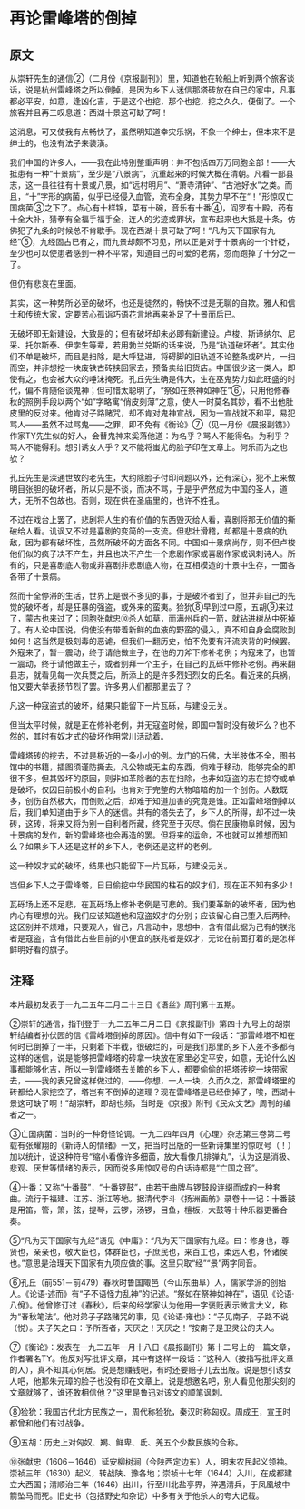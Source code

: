 # 再论雷峰塔的倒掉
## 原文
从崇轩先生的通信②（二月份《京报副刊》）里，知道他在轮船上听到两个旅客谈话，说是杭州雷峰塔之所以倒掉，是因为乡下人迷信那塔砖放在自己的家中，凡事都必平安，如意，逢凶化吉，于是这个也挖，那个也挖，挖之久久，便倒了。一个旅客并且再三叹息道：西湖十景这可缺了呵！

这消息，可又使我有点畅快了，虽然明知道幸灾乐祸，不象一个绅士，但本来不是绅士的，也没有法子来装潢。

我们中国的许多人，——我在此特别整重声明：并不包括四万万同胞全部！——大抵患有一种“十景病”，至少是“八景病”，沉重起来的时候大概在清朝。凡看一部县志，这一县往往有十景或八景，如“远村明月”、“萧寺清钟”、“古池好水”之类。而且，“十”字形的病菌，似乎已经侵入血管，流布全身，其势力早不在“！”形惊叹亡国病菌③之下了。点心有十样锦，菜有十碗，音乐有十番④，阎罗有十殿，药有十全大补，猜拳有全福手福手全，连人的劣迹或罪状，宣布起来也大抵是十条，仿佛犯了九条的时候总不肯歇手。现在西湖十景可缺了呵！“凡为天下国家有九经”⑤，九经固古已有之，而九景却颇不习见，所以正是对于十景病的一个针砭，至少也可以使患者感到一种不平常，知道自己的可爱的老病，忽而跑掉了十分之一了。

但仍有悲哀在里面。

其实，这一种势所必至的破坏，也还是徒然的，畅快不过是无聊的自欺。雅人和信士和传统大家，定要苦心孤诣巧语花言地再来补足了十景而后已。

无破坏即无新建设，大致是的；但有破坏却未必即有新建设。卢梭、斯谛纳尔、尼采、托尔斯泰、伊孛生等辈，若用勃兰兑斯的话来说，乃是“轨道破坏者”。其实他们不单是破坏，而且是扫除，是大呼猛进，将碍脚的旧轨道不论整条或碎片，一扫而空，并非想挖一块废铁古砖挟回家去，预备卖给旧货店。中国很少这一类人，即使有之，也会被大众的唾沫掩死。孔丘先生确是伟大，生在巫鬼势力如此旺盛的时代，偏不肯随俗谈鬼神；但可惜太聪明了，“祭如在祭神如神在”⑥，只用他修春秋的照例手段以两个“如”字略寓“俏皮刻薄”之意，使人一时莫名其妙，看不出他肚皮里的反对来。他肯对子路赌咒，却不肯对鬼神宣战，因为一宣战就不和平，易犯骂人——虽然不过骂鬼——之罪，即不免有《衡论》⑦（见一月份《晨报副镌》）作家TY先生似的好人，会替鬼神来奚落他道：为名乎？骂人不能得名。为利乎？骂人不能得利。想引诱女人乎？又不能将蚩尤的脸子印在文章上。何乐而为之也欤？

孔丘先生是深通世故的老先生，大约除脸子付印问题以外，还有深心，犯不上来做明目张胆的破坏者，所以只是不谈，而决不骂，于是乎俨然成为中国的圣人，道大，无所不包故也。否则，现在供在圣庙里的，也许不姓孔。

不过在戏台上罢了，悲剧将人生的有价值的东西毁灭给人看，喜剧将那无价值的撕破给人看。讥讽又不过是喜剧的变简的一支流。但悲壮滑稽，却都是十景病的仇敌，因为都有破坏性，虽然所破坏的方面各不同。中国如十景病尚存，则不但卢梭他们似的疯子决不产生，并且也决不产生一个悲剧作家或喜剧作家或讽刺诗人。所有的，只是喜剧底人物或非喜剧非悲剧底人物，在互相模造的十景中生存，一面各各带了十景病。

然而十全停滞的生活，世界上是很不多见的事，于是破坏者到了，但并非自己的先觉的破坏者，却是狂暴的强盗，或外来的蛮夷。猃狁⑧早到过中原，五胡⑨来过了，蒙古也来过了；同胞张献忠⑩杀人如草，而满州兵的一箭，就钻进树丛中死掉了。有人论中国说，倘使没有带着新鲜的血液的野蛮的侵入，真不知自身会腐败到如何！这当然是极刻毒的恶谑，但我们一翻历史，怕不免要有汗流浃背的时候罢。外寇来了，暂一震动，终于请他做主子，在他的刀斧下修补老例；内寇来了，也暂一震动，终于请他做主子，或者别拜一个主子，在自己的瓦砾中修补老例。再来翻县志，就看见每一次兵燹之后，所添上的是许多烈妇烈女的氏名。看近来的兵祸，怕又要大举表扬节烈了罢。许多男人们都那里去了？

凡这一种寇盗式的破坏，结果只能留下一片瓦砾，与建设无关。

但当太平时候，就是正在修补老例，并无寇盗时候，即国中暂时没有破坏么？也不然的，其时有奴才式的破坏作用常川活动着。

雷峰塔砖的挖去，不过是极近的一条小小的例。龙门的石佛，大半肢体不全，图书馆中的书籍，插图须谨防撕去，凡公物或无主的东西，倘难于移动，能够完全的即很不多。但其毁坏的原因，则非如革除者的志在扫除，也非如寇盗的志在掠夺或单是破坏，仅因目前极小的自利，也肯对于完整的大物暗暗的加一个创伤。人数既多，创伤自然极大，而倒败之后，却难于知道加害的究竟是谁。正如雷峰塔倒掉以后，我们单知道由于乡下人的迷信。共有的塔失去了，乡下人的所得，却不过一块砖，这砖，将来又将为别一自利者所藏，终究至于灭尽。倘在民康物阜时候，因为十景病的发作，新的雷峰塔也会再造的罢。但将来的运命，不也就可以推想而知么？如果乡下人还是这样的乡下人，老例还是这样的老例。

这一种奴才式的破坏，结果也只能留下一片瓦砾，与建设无关。

岂但乡下人之于雷峰塔，日日偷挖中华民国的柱石的奴才们，现在正不知有多少！

瓦砾场上还不足悲，在瓦砾场上修补老例是可悲的。我们要革新的破坏者，因为他内心有理想的光。我们应该知道他和寇盗奴才的分别；应该留心自己堕入后两种。这区别并不烦难，只要观人，省己，凡言动中，思想中，含有借此据为己有的朕兆者是寇盗，含有借此占些目前的小便宜的朕兆者是奴才，无论在前面打着的是怎样鲜明好看的旗子。

## 注释
本片最初发表于一九二五年二月二十三日《语丝》周刊第十五期。

②崇轩的通信，指刊登于一九二五年二月二日《京报副刊》第四十九号上的胡崇轩给编者孙伏园的信《雷峰塔倒掉的原因》。信中有如下一段话：“那雷峰塔不知在何时已倒掉了一半，只剩着下半截，很破烂的，可是我们那里的乡下人差不多都有这样的迷信，说是能够把雷峰塔的砖拿一块放在家里必定平安，如意，无论什么凶事都能够化吉，所以一到雷峰塔去关瞻的乡下人，都要偷偷的把塔砖挖一块带家去，——我的表兄曾这样做过的，——你想，一人一块，久而久之，那雷峰塔里的砖都给人家挖空了，塔岂有不倒掉的道理？现在雷峰塔是已经倒掉了，唉，西湖十景这可缺了啊！”胡崇轩，即胡也频，当时是《京报》附刊《民众文艺》周刊的编者之一。

③亡国病菌：当时的一种奇怪论调。一九二四年四月《心理》杂志第三卷第二号载有张耀翔的《新诗人的情绪》一文，把当时出版的一些新诗集里的惊叹号（！）加以统计，说这种符号“缩小看像许多细菌，放大看像几排弹丸”，认为这是消极、悲观、厌世等情绪的表示，因而说多用惊叹号的白话诗都是“亡国之音”。

④十番：又称“十番鼓”，“十番锣鼓”，由若干曲牌与锣鼓段连缀而成的一种套曲。流行于福建、江苏、浙江等地。据清代李斗《扬洲画舫》录卷十一记：十番鼓是用笛，管，箫，弦，提琴，云锣，汤锣，目鱼，檀板，大鼓等十种乐器更番合奏。

⑤“凡为天下国家有九经”语见《中庸》：“凡为天下国家有九经。曰：修身也，尊贤也，亲亲也，敬大臣也，体群臣也，子庶民也，来百工也，柔远人也，怀诸侯也。”意思是治理天下国家有九项应做的事。这里只取“经”“景”两字同音。

⑥孔丘（前551－前479）春秋时鲁国陬邑（今山东曲阜）人，儒家学派的创始人。《论语·述而》有“子不语怪力乱神”的记述。“祭如在祭神如神在”，语见《论语·八佾》。他曾修订过《春秋》，后来的经学家认为他用一字褒贬表示微言大义，称为“春秋笔法”。他对弟子子路赌咒的事，见《论语·雍也》：“子见南子，子路不说（悦）。夫子矢之曰：予所否者，天厌之！天厌之！”按南子是卫灵公的夫人。

⑦《衡论》：发表在一九二五年一月十八日《晨报副刊》第十二号上的一篇文章，作者署名TY。他反对写批评文章，其中有这样一段话：“这种人（按指写批评文章的人），真不知其心何居。说是想赚钱吧，有时还要赔子儿去出版。说是想引诱女人吧，他那朱元璋的脸子也没有印在文章上。说是想邀名吧，别人看见他那尖刻的文章就够了，谁还敢相信他？”这里是鲁迅对该文的顺笔讽刺。

⑧猃狁：我国古代北方民族之一，周代称猃狁，秦汉时称匈奴。周成王，宣王时都曾和他们有过战争。

⑨五胡：历史上对匈奴、羯、鲜卑、氐、羌五个少数民族的合称。

⑩张献忠（1606－1646）延安柳树涧（今陕西定边东）人，明末农民起义领袖。崇祯三年（1630）起义，转战陕、豫各地；崇祯十七年（1644）入川，在成都建立大西国；清顺治三年（1646）出川，行至川北盐亭界，猝遇清兵，于凤凰坡中箭坠马而死。旧史书（包括野史和杂记）中多有关于他杀人的夸大记载。

